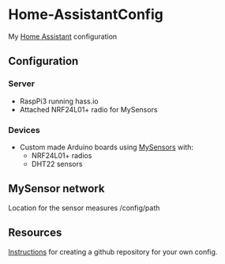 # Home-AssistantConfig
My [Home Assistant](https://home-assistant.io) configuration

## Configuration

### Server
   * RaspPi3 running hass.io
   * Attached NRF24L01+ radio for MySensors

### Devices
   * Custom made Arduino boards using [MySensors](https://www.mysensors.org/) with:
      * NRF24L01+ radios
      * DHT22 sensors

## MySensor network
Location for the sensor measures /config/path

## Resources
[Instructions](https://home-assistant.io/cookbook/githubbackup/) for creating a github repository for your own config. 